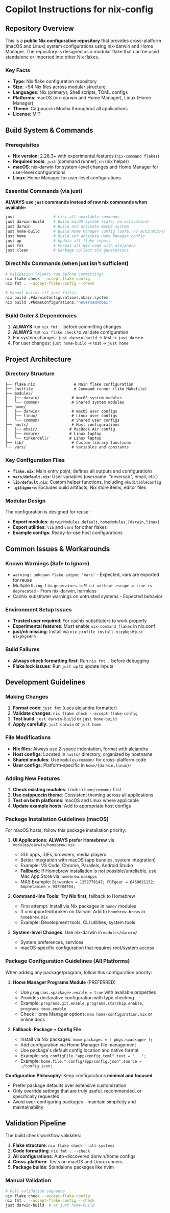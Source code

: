 # Copilot Instructions for nix-config

## Repository Overview

This is a **public Nix configuration repository** that provides cross-platform (macOS and Linux) system configurations using nix-darwin and Home Manager. The repository is designed as a modular flake that can be used standalone or imported into other Nix flakes.

### Key Facts
- **Type**: Nix flake configuration repository
- **Size**: ~54 Nix files across modular structure
- **Languages**: Nix (primary), Shell scripts, TOML configs
- **Platforms**: macOS (nix-darwin and Home Manager), Linux (Home Manager)
- **Theme**: Catppuccin Mocha throughout all applications
- **License**: MIT

## Build System & Commands

### Prerequisites
- **Nix version**: 2.28.3+ with experimental features (`nix-command flakes`)
- **Required tools**: `just` (command runner), `nh` (nix helper)
- **macOS**: nix-darwin for system-level changes and Home Manager for user-level configurations 
- **Linux**: Home Manager for user-level configurations

### Essential Commands (via just)

**ALWAYS use `just` commands instead of raw nix commands when available:**

```bash
just                 # List all available commands
just darwin-build    # Build macOS system (safe, no activation)
just darwin          # Build and activate macOS system
just home-build      # Build Home Manager config (safe, no activation)  
just home            # Build and activate Home Manager config
just up              # Update all flake inputs
just fmt             # Format all Nix code with alejandra
just clean           # Garbage collect old generations
```

### Direct Nix Commands (when just isn't sufficient)

```bash
# Validation (ALWAYS run before committing)
nix flake check --accept-flake-config
nix fmt . --accept-flake-config --check

# Manual builds (if just fails)
nix build .#darwinConfigurations.mbair.system
nix build .#homeConfigurations."neversad@mbair"
```

### Build Order & Dependencies

1. **ALWAYS** run `nix fmt .` before committing changes
2. **ALWAYS** run `nix flake check` to validate configuration
3. For system changes: `just darwin-build` → test → `just darwin`
4. For user changes: `just home-build` → test → `just home`

## Project Architecture

### Directory Structure
```
├── flake.nix                 # Main flake configuration
├── Justfile                  # Command runner (like Makefile)
├── modules/
│   ├── darwin/              # macOS system modules
│   └── common/              # Shared system modules
├── home/
│   ├── darwin/              # macOS user configs
│   ├── linux/               # Linux user configs
│   └── common/              # Shared user configs
├── hosts/                   # Host configurations
│   ├── mbair/              # MacBook Air config
│   ├── enduro/             # Linux laptop
│   └── tinkerdell/         # Linux laptop
├── lib/                     # Custom library functions
└── vars/                    # Variables and constants
```

### Key Configuration Files

- **`flake.nix`**: Main entry point, defines all outputs and configurations
- **`vars/default.nix`**: User variables (username: "neversad", email, etc.)
- **`lib/default.nix`**: Custom helper functions, including `mkEditableConfig`
- **`.gitignore`**: Excludes build artifacts, Nix store items, editor files

### Modular Design

The configuration is designed for reuse:
- **Export modules**: `darwinModules.default`, `homeModules.{darwin,linux}`
- **Export utilities**: `lib` and `vars` for other flakes
- **Example configs**: Ready-to-use host configurations

## Common Issues & Workarounds

### Known Warnings (Safe to Ignore)
- `warning: unknown flake output 'vars'` - Expected, vars are exported for reuse
- Multiple `Using lib.generators.toPlist without escape = true is deprecated` - From nix-darwin, harmless
- Cachix substituter warnings on untrusted systems - Expected behavior

### Environment Setup Issues
- **Trusted user required**: For cachix substituters to work properly
- **Experimental features**: Must enable `nix-command flakes` in nix.conf
- **just/nh missing**: Install via `nix profile install nixpkgs#just nixpkgs#nh`

### Build Failures
- **Always check formatting first**: Run `nix fmt .` before debugging
- **Flake lock issues**: Run `just up` to update inputs

## Development Guidelines

### Making Changes

1. **Format code**: `just fmt` (uses alejandra formatter)
2. **Validate changes**: `nix flake check --accept-flake-config`
3. **Test build**: `just darwin-build` or `just home-build`
4. **Apply carefully**: `just darwin` or `just home`

### File Modifications

- **Nix files**: Always use 2-space indentation, format with alejandra
- **Host configs**: Located in `hosts/` directory, organized by hostname
- **Shared modules**: Use `modules/common/` for cross-platform code
- **User configs**: Platform-specific in `home/{darwin,linux}/`

### Adding New Features

1. **Check existing modules**: Look in `home/common/` first
2. **Use catppuccin theme**: Consistent theming across all applications
3. **Test on both platforms**: macOS and Linux where applicable
4. **Update example hosts**: Add to appropriate host configs

### Package Installation Guidelines (macOS)

For macOS hosts, follow this package installation priority:

1. **UI Applications**: **ALWAYS prefer Homebrew** via `modules/darwin/homebrew.nix`
   - GUI apps, IDEs, browsers, media players
   - Better integration with macOS (app bundles, system integration)
   - Example: VS Code, Chrome, Parallels, Android Studio
   - **Fallback**: If Homebrew installation is not possible/unreliable, use Mac App Store via `homebrew.masApps`
   - MAS Example: `Bitwarden = 1352778147; PDFgear = 6469021132; Amphetamine = 937984704;`

2. **Command-line Tools**: **Try Nix first**, fallback to Homebrew
   - First attempt: Install via Nix packages in `home/` modules
   - If unsupported/broken on Darwin: Add to `homebrew.brews` in `homebrew.nix`
   - Example: Development tools, CLI utilities, system tools

3. **System-level Changes**: Use nix-darwin in `modules/darwin/`
   - System preferences, services
   - macOS-specific configuration that requires root/system access

### Package Configuration Guidelines (All Platforms)

When adding any package/program, follow this configuration priority:

1. **Home Manager Programs Module** (PREFERRED)
   - Use `programs.<package>.enable = true` with available properties
   - Provides declarative configuration with type checking
   - Example: `programs.git.enable`, `programs.starship.enable`, `programs.tmux.enable`
   - Check Home Manager options: `man home-configuration.nix` or online docs

2. **Fallback: Package + Config File**
   - Install via Nix packages: `home.packages = [ pkgs.<package> ];`
   - Add configuration via Home Manager file management
   - Use package's default config location and native format
   - Example: `xdg.configFile."app/config.toml".text = "...";`
   - Example: `home.file.".config/app/config.json".source = ./config.json;`

**Configuration Philosophy**: Keep configurations **minimal and focused**
- Prefer package defaults over extensive customization
- Only override settings that are truly useful, recommended, or specifically requested
- Avoid over-configuring packages - maintain simplicity and maintainability

## Validation Pipeline

The build check workflow validates:
1. **Flake structure**: `nix flake check --all-systems`
2. **Code formatting**: `nix fmt . --check`
3. **All configurations**: Auto-discovered darwin/home configs
4. **Cross-platform**: Tests on macOS and Linux runners
5. **Package builds**: Standalone packages like nvim

### Manual Validation
```bash
# Full validation sequence
nix flake check --accept-flake-config
nix fmt . --accept-flake-config --check
just darwin-build  # or just home-build
```
